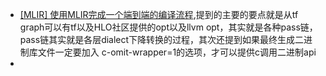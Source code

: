 - [[MLIR] 使用MLIR完成一个端到端的编译流程](https://www.bilibili.com/video/BV1Wp4y1z72d/),提到的主要的要点就是从tf graph可以有tf以及HLO社区提供的opt以及llvm opt，其实就是各种pass链，pass链其实就是各层dialect下降转换的过程，其次还提到如果最终生成二进制库文件一定要加入 c-omit-wrapper=1的选项，才可以提供c调用二进制api
- 
